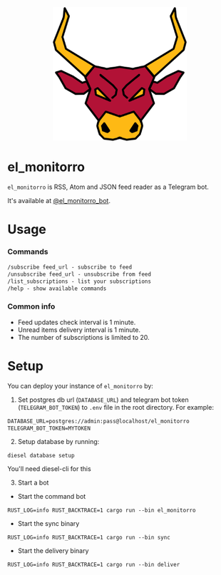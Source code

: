 <p align="center"><img src="el_monitorro_logo.png" alt="el_monitorro" height="300px"></p>

# el_monitorro

`el_monitorro` is RSS, Atom and JSON feed reader as a Telegram bot.

It's available at [@el_monitorro_bot](https://t.me/el_monitorro_bot).

# Usage

### Commands

```
/subscribe feed_url - subscribe to feed
/unsubscribe feed_url - unsubscribe from feed
/list_subscriptions - list your subscriptions
/help - show available commands
```

### Common info

- Feed updates check interval is 1 minute.
- Unread items delivery interval is 1 minute.
- The number of subscriptions is limited to 20.

# Setup

You can deploy your instance of `el_monitorro` by:

1. Set postgres db url (`DATABASE_URL`) and telegram bot token (`TELEGRAM_BOT_TOKEN`) to `.env` file in the root directory. For example:

```
DATABASE_URL=postgres://admin:pass@localhost/el_monitorro
TELEGRAM_BOT_TOKEN=MYTOKEN
```

2. Setup database by running:

```
diesel database setup
```

You'll need diesel-cli for this

3. Start a bot

- Start the command bot

```
RUST_LOG=info RUST_BACKTRACE=1 cargo run --bin el_monitorro
```
- Start the sync binary

```
RUST_LOG=info RUST_BACKTRACE=1 cargo run --bin sync
```

- Start the delivery binary

```
RUST_LOG=info RUST_BACKTRACE=1 cargo run --bin deliver
```
